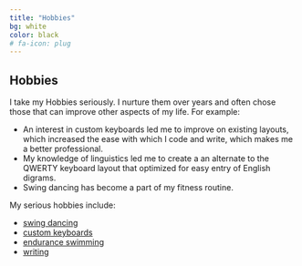 ```yaml
---
title: "Hobbies"
bg: white
color: black
# fa-icon: plug
---
```


## Hobbies
I take my Hobbies seriously. I nurture them over years and often chose those that can improve other aspects of my life. For example:
+ An interest in custom keyboards led me to improve on existing layouts, which increased the ease with which I code and write, which makes me a better professional.
+ My knowledge of linguistics led me to create a an alternate to the QWERTY keyboard layout that optimized for easy entry of English digrams.
+ Swing dancing has become a part of my fitness routine.

My serious hobbies include:
+ [swing dancing](https://www.youtube.com/user/manogna444/videos)
+ [custom keyboards](https://mull.in/tags/keyboard/)
+ [endurance swimming](https://mull.in/posts/forgetting-to-drown/)
+ [writing](https://mull.in/tags/fav/)

